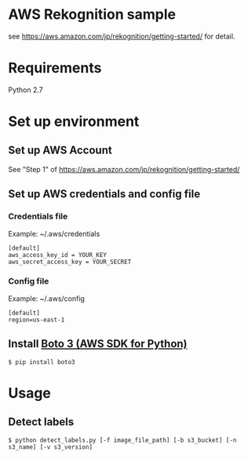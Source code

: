 # AWS Rekognition sample

see https://aws.amazon.com/jp/rekognition/getting-started/ for detail.

# Requirements

Python 2.7

# Set up environment

## Set up AWS Account

See "Step 1" of
https://aws.amazon.com/jp/rekognition/getting-started/

## Set up AWS credentials and config file

### Credentials file

Example: ~/.aws/credentials

```
[default]
aws_access_key_id = YOUR_KEY
aws_secret_access_key = YOUR_SECRET
```

### Config file

Example: ~/.aws/config

```
[default]
region=us-east-1
```

## Install [Boto 3 (AWS SDK for Python)](https://github.com/boto/boto3)

```
$ pip install boto3
```

# Usage

## Detect labels

```
$ python detect_labels.py [-f image_file_path] [-b s3_bucket] [-n s3_name] [-v s3_version]
```
